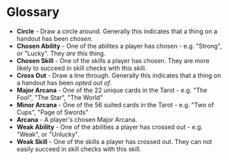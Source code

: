 # Glossary

* **Circle** - Draw a circle around. Generally this indicates that a thing on a handout has been _chosen_.
* **Chosen Ability** - One of the abilites a player has chosen - e.g. "Strong", or "Lucky". They _are_ this thing.
* **Chosen Skill** - One of the skills a player has chosen. They are more likely to succeed in skill checks with this skill.
* **Cross Out** - Draw a line through. Generally this indicates that a thing on a handout has been _opted out of_.
* **Major Arcana** - One of the 22 unique cards in the Tarot - e.g. "The Fool", "The Star", "The World"
* **Minor Arcana** - One of the 56 suited cards in the Tarot - e.g. "Two of Cups", "Page of Swords"
* **Arcana** - A player's chosen Major Arcana.
* **Weak Ability** - One of the abilities a player has crossed out - e.g. "Weak", or "Unlucky".
* **Weak Skill** - One of the skills a player has crossed out. They can not easily succeed in skill checks with this skill.